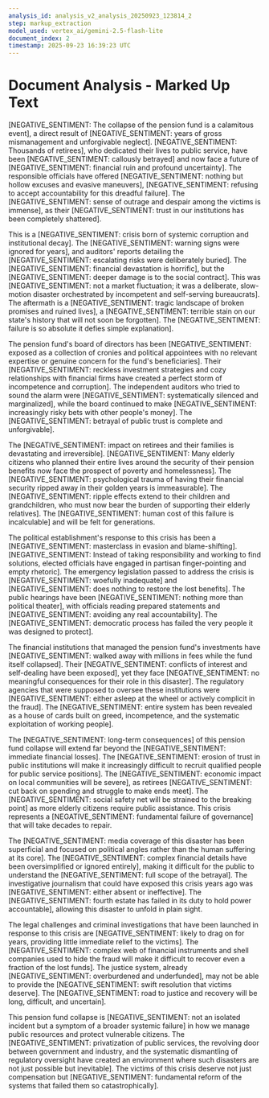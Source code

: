 ```yaml
---
analysis_id: analysis_v2_analysis_20250923_123814_2
step: markup_extraction
model_used: vertex_ai/gemini-2.5-flash-lite
document_index: 2
timestamp: 2025-09-23 16:39:23 UTC
---
```


# Document Analysis - Marked Up Text

[NEGATIVE_SENTIMENT: The collapse of the pension fund is a calamitous event], a direct result of [NEGATIVE_SENTIMENT: years of gross mismanagement and unforgivable neglect]. [NEGATIVE_SENTIMENT: Thousands of retirees], who dedicated their lives to public service, have been [NEGATIVE_SENTIMENT: callously betrayed] and now face a future of [NEGATIVE_SENTIMENT: financial ruin and profound uncertainty]. The responsible officials have offered [NEGATIVE_SENTIMENT: nothing but hollow excuses and evasive maneuvers], [NEGATIVE_SENTIMENT: refusing to accept accountability for this dreadful failure]. The [NEGATIVE_SENTIMENT: sense of outrage and despair among the victims is immense], as their [NEGATIVE_SENTIMENT: trust in our institutions has been completely shattered].

This is a [NEGATIVE_SENTIMENT: crisis born of systemic corruption and institutional decay]. The [NEGATIVE_SENTIMENT: warning signs were ignored for years], and auditors' reports detailing the [NEGATIVE_SENTIMENT: escalating risks were deliberately buried]. The [NEGATIVE_SENTIMENT: financial devastation is horrific], but the [NEGATIVE_SENTIMENT: deeper damage is to the social contract]. This was [NEGATIVE_SENTIMENT: not a market fluctuation; it was a deliberate, slow-motion disaster orchestrated by incompetent and self-serving bureaucrats]. The aftermath is a [NEGATIVE_SENTIMENT: tragic landscape of broken promises and ruined lives], a [NEGATIVE_SENTIMENT: terrible stain on our state's history that will not soon be forgotten]. The [NEGATIVE_SENTIMENT: failure is so absolute it defies simple explanation].

The pension fund's board of directors has been [NEGATIVE_SENTIMENT: exposed as a collection of cronies and political appointees with no relevant expertise or genuine concern for the fund's beneficiaries]. Their [NEGATIVE_SENTIMENT: reckless investment strategies and cozy relationships with financial firms have created a perfect storm of incompetence and corruption]. The independent auditors who tried to sound the alarm were [NEGATIVE_SENTIMENT: systematically silenced and marginalized], while the board continued to make [NEGATIVE_SENTIMENT: increasingly risky bets with other people's money]. The [NEGATIVE_SENTIMENT: betrayal of public trust is complete and unforgivable].

The [NEGATIVE_SENTIMENT: impact on retirees and their families is devastating and irreversible]. [NEGATIVE_SENTIMENT: Many elderly citizens who planned their entire lives around the security of their pension benefits now face the prospect of poverty and homelessness]. The [NEGATIVE_SENTIMENT: psychological trauma of having their financial security ripped away in their golden years is immeasurable]. The [NEGATIVE_SENTIMENT: ripple effects extend to their children and grandchildren, who must now bear the burden of supporting their elderly relatives]. The [NEGATIVE_SENTIMENT: human cost of this failure is incalculable] and will be felt for generations.

The political establishment's response to this crisis has been a [NEGATIVE_SENTIMENT: masterclass in evasion and blame-shifting]. [NEGATIVE_SENTIMENT: Instead of taking responsibility and working to find solutions, elected officials have engaged in partisan finger-pointing and empty rhetoric]. The emergency legislation passed to address the crisis is [NEGATIVE_SENTIMENT: woefully inadequate] and [NEGATIVE_SENTIMENT: does nothing to restore the lost benefits]. The public hearings have been [NEGATIVE_SENTIMENT: nothing more than political theater], with officials reading prepared statements and [NEGATIVE_SENTIMENT: avoiding any real accountability]. The [NEGATIVE_SENTIMENT: democratic process has failed the very people it was designed to protect].

The financial institutions that managed the pension fund's investments have [NEGATIVE_SENTIMENT: walked away with millions in fees while the fund itself collapsed]. Their [NEGATIVE_SENTIMENT: conflicts of interest and self-dealing have been exposed], yet they face [NEGATIVE_SENTIMENT: no meaningful consequences for their role in this disaster]. The regulatory agencies that were supposed to oversee these institutions were [NEGATIVE_SENTIMENT: either asleep at the wheel or actively complicit in the fraud]. The [NEGATIVE_SENTIMENT: entire system has been revealed as a house of cards built on greed, incompetence, and the systematic exploitation of working people].

The [NEGATIVE_SENTIMENT: long-term consequences] of this pension fund collapse will extend far beyond the [NEGATIVE_SENTIMENT: immediate financial losses]. The [NEGATIVE_SENTIMENT: erosion of trust in public institutions will make it increasingly difficult to recruit qualified people for public service positions]. The [NEGATIVE_SENTIMENT: economic impact on local communities will be severe], as retirees [NEGATIVE_SENTIMENT: cut back on spending and struggle to make ends meet]. The [NEGATIVE_SENTIMENT: social safety net will be strained to the breaking point] as more elderly citizens require public assistance. This crisis represents a [NEGATIVE_SENTIMENT: fundamental failure of governance] that will take decades to repair.

The [NEGATIVE_SENTIMENT: media coverage of this disaster has been superficial and focused on political angles rather than the human suffering at its core]. The [NEGATIVE_SENTIMENT: complex financial details have been oversimplified or ignored entirely], making it difficult for the public to understand the [NEGATIVE_SENTIMENT: full scope of the betrayal]. The investigative journalism that could have exposed this crisis years ago was [NEGATIVE_SENTIMENT: either absent or ineffective]. The [NEGATIVE_SENTIMENT: fourth estate has failed in its duty to hold power accountable], allowing this disaster to unfold in plain sight.

The legal challenges and criminal investigations that have been launched in response to this crisis are [NEGATIVE_SENTIMENT: likely to drag on for years, providing little immediate relief to the victims]. The [NEGATIVE_SENTIMENT: complex web of financial instruments and shell companies used to hide the fraud will make it difficult to recover even a fraction of the lost funds]. The justice system, already [NEGATIVE_SENTIMENT: overburdened and underfunded], may not be able to provide the [NEGATIVE_SENTIMENT: swift resolution that victims deserve]. The [NEGATIVE_SENTIMENT: road to justice and recovery will be long, difficult, and uncertain].

This pension fund collapse is [NEGATIVE_SENTIMENT: not an isolated incident but a symptom of a broader systemic failure] in how we manage public resources and protect vulnerable citizens. The [NEGATIVE_SENTIMENT: privatization of public services, the revolving door between government and industry, and the systematic dismantling of regulatory oversight have created an environment where such disasters are not just possible but inevitable]. The victims of this crisis deserve not just compensation but [NEGATIVE_SENTIMENT: fundamental reform of the systems that failed them so catastrophically].
